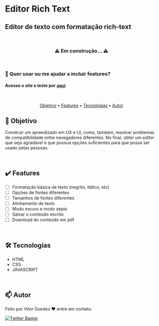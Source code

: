 # Editor Rich Text
 
## Editor de texto com formatação rich-text

<br>
<h3 align="center"> ⚠️ Em construção... ⚠️</h3>
<br>

### :pencil: Quer usar ou me ajudar a incluir features? 
<h4>Acesse o site e teste por <a href="https://rich-text-editorjs.vercel.app/">aqui</a></h4>

<br>

<p align="center">
 <a href="#objetivo">Objetivo</a> •
 <a href="#features">Features</a> •
 <a href="#tecnologias">Tecnologias</a> •
 <a href="#autor">Autor</a>
</p>

## :pushpin: Objetivo
Construir um aprendizado em UX e UI, como, também, resolver problemas de compatibilidade entre navegadores diferentes.
No final, obter um editor que seja agradável e que possua opções suficientes para que possa ser usado pelas pessoas.

<br>

## ✔️ Features

- [ ] Formatação básica de texto (negrito, itálico, etc)
- [ ] Opções de fontes diferentes
- [ ] Tamanhos de fontes diferentes
- [ ] Alinhamento de texto
- [ ] Modo escuro e modo sépia
- [ ] Salvar o conteúdo escrito
- [ ] Download do conteúdo em pdf

<br>

## 🛠 Tecnologias

- HTML
- CSS
- JAVASCRIPT

<br>

## 📫 Autor
Feito por Vitor Guedes :heart: entre em contato:

[![Twitter Badge](https://img.shields.io/badge/-@HugoXala7-1ca0f1?style=flat-square&labelColor=1ca0f1&logo=twitter&logoColor=white&link=https://twitter.com/HugoXala7)](https://twitter.com/HugoXala7)



